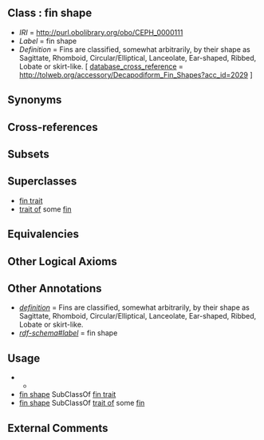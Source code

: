 
## Class : fin shape

 * *IRI* = http://purl.obolibrary.org/obo/CEPH_0000111
 * *Label* = fin shape
 * *Definition* = Fins are classified, somewhat arbitrarily, by their shape as Sagittate, Rhomboid, Circular/Elliptical, Lanceolate, Ear-shaped, Ribbed, Lobate or skirt-like.  [ [database_cross_reference](../../ef/oboInOwl#hasDbXref.md) = http://tolweb.org/accessory/Decapodiform_Fin_Shapes?acc_id=2029 ]

## Synonyms


## Cross-references


## Subsets


## Superclasses

 * [fin trait](../../CEPH/63/CEPH_0001063.md)
 * [trait of](../../ceph#trait/of/ceph#trait_of.md) some [fin](../../CEPH/12/CEPH_0000112.md)

## Equivalencies


## Other Logical Axioms


## Other Annotations

 * *[definition](../../IAO/15/IAO_0000115.md)* = Fins are classified, somewhat arbitrarily, by their shape as Sagittate, Rhomboid, Circular/Elliptical, Lanceolate, Ear-shaped, Ribbed, Lobate or skirt-like. 
 * *[rdf-schema#label](../../el/rdf-schema#label.md)* = fin shape

## Usage

 * -
 * [fin shape](../../CEPH/11/CEPH_0000111.md) SubClassOf [fin trait](../../CEPH/63/CEPH_0001063.md)
 * [fin shape](../../CEPH/11/CEPH_0000111.md) SubClassOf [trait of](../../ceph#trait/of/ceph#trait_of.md) some [fin](../../CEPH/12/CEPH_0000112.md)

## External Comments

